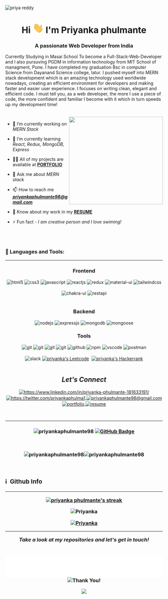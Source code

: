 
<!----------------------------------- Heading Section ------------------------------------>

<img
     src="https://camo.githubusercontent.com/48ec00ed4c84e771db4a1db90b56352923a8d644452a32b434d68e97006c9337/68747470733a2f2f63686b736b696c6c732e636f6d2f77702d636f6e74656e742f75706c6f6164732f323032302f30342f504e432d416e696d617465642d42616e6e6572732e676966" alt="priya reddy" />
<h1 align="center">
    Hi
    <img src="https://raw.githubusercontent.com/ABSphreak/ABSphreak/master/gifs/Hi.gif" width="35">
    I'm Priyanka phulmante
    <h3 align="center">A passionate Web Developer from India</h3>
</h1> 



<!----------------------------------- About Section ------------------------------------>

<p>Currently Studying in Masai School To become a Full-Stack-Web-Developer and I also pursuving PGDM in information technology from MIT School of managment, Pune. 
     I have completed my graduation Bsc in computer Science from Dayanand Science college, latur. I pushed myself into MERN stack development which is an amazing       technology used worldwide nowadays, creating an efficient environment for developers and making faster and easier user experience. I focuses on writing clean, elegant and efficient code. I must tell you, as a web developer, the more I use a piece of code, the more confident and familiar I become with it which in turn speeds up my development time!</p>
<br>

<img src="https://cdn.dribbble.com/users/4055494/screenshots/15215756/media/d2b66c4ca0192aa26d103448b3d1518b.gif" width="300" height="280" align="right" />


- 🔭 I’m currently working on *MERN Stack*

- 🌱 I’m currently learning *React, Redux, MongoDB, Express*

- 👨‍💻 All of my projects are available at <b><a href="https://priyankaphulmante98.github.io" target="_blank">PORTFOLIO</a></b>

- 💬 Ask me about *MERN stack*

- 📫 How to reach me <b>*priyankaphulmante98@gmail.com*</b>

- 📄 Know about my work in my <b><a href="https://drive.google.com/file/d/1Zbm2brreRGIcMkK2IWoJS7AiBSwJkIyv/view?usp=sharing" target="_blank">RESUME</a></b>

- ⚡ Fun fact - *I am creative person and I love swiming!*

<br>
<!-----------------------------------------------technical tools---------------------------------------->
</br>

<h3> 🚀 Languages and Tools:</h3>
<hr />
<div align="center">
 
 <div align="center"><h3 align="center">Frontend</h3>
<img src="https://img.shields.io/badge/html5-%23E34F26.svg?style=for-the-badge&logo=html5&logoColor=white" align="center" alt="html5">
<img src = "https://img.shields.io/badge/css3-%231572B6.svg?style=for-the-badge&logo=css3&logoColor=white" align="center" alt="css3">
<img src ="https://img.shields.io/badge/javascript-%23323330.svg?style=for-the-badge&logo=javascript&logoColor=%23F7DF1E" align="center" alt="javascript">
<img src="https://img.shields.io/badge/React-20232A?style=for-the-badge&logo=react&logoColor=61DAFB"  align="center" alt="reactjs" />
<img src="https://img.shields.io/badge/Redux-593D88?style=for-the-badge&logo=redux&logoColor=white"  align="center" alt="redux" />
<img src="https://img.shields.io/badge/Material%20UI-007FFF?style=for-the-badge&logo=mui&logoColor=white"  align="center" alt="material-ui"/>
<img src = "https://img.shields.io/badge/tailwind css-%2338B2AC.svg?style=for-the-badge&logo=tailwind-css&logoColor=white" align="center" alt="tailwindcss"/>
<br/>
<br/>
  <img src = "https://img.shields.io/badge/chakra ui-%234ED1C5.svg?style=for-the-badge&logo=chakraui&logoColor=white" align="center" alt="chakra-ui"/>
  <img src="https://img.shields.io/badge/rest api-%23000000.svg?style=for-the-badge&logo=flask&logoColor=white" align="center" alt="restapi"/>
  
</div>
 <br/>
 
  <div align="center"><h3 align="center">Backend</h3> 
<img src="https://img.shields.io/badge/Node.js-339933?style=for-the-badge&logo=nodedotjs&logoColor=white" align="center" alt="nodejs" />
<img src="https://img.shields.io/badge/Express.js-000000?style=for-the-badge&logo=express&logoColor=white" align="center" alt="expressjs"/>
<img src="https://img.shields.io/badge/MongoDB-4EA94B?style=for-the-badge&logo=mongodb&logoColor=white" align="center" alt="mongodb"/>
<img src="https://img.shields.io/badge/mongoose-%2300f.svg?style=for-the-badge&logo=fastify&logoColor=white" align="center" alt="mongoose"/>
 </div>
 
 <div align="center"><h3 align="center">Tools</h3> 
  <img src="https://img.shields.io/badge/heroku-%23430098.svg?style=for-the-badge&logo=heroku&logoColor=white" align="center" alt="git"/>
   <img src="https://img.shields.io/badge/netlify-%23000000.svg?style=for-the-badge&logo=netlify&logoColor=#00C7B7" align="center" alt="git"/>
   <img src="https://img.shields.io/badge/vercel-%23000000.svg?style=for-the-badge&logo=vercel&logoColor=whit" align="center" alt="git"/>
   <img src="https://img.shields.io/badge/Git-f44d27?style=for-the-badge&logo=git&logoColor=white"  align="center" alt="git"/>
   <img src="https://img.shields.io/badge/GitHub-100000?style=for-the-badge&logo=github&logoColor=white"  align="center" alt="github"/>
   <img src = "https://img.shields.io/badge/NPM-%23000000.svg?style=for-the-badge&logo=npm&logoColor=white" align="center" alt="npm">
   <img src="https://img.shields.io/badge/Visual%20Studio-5C2D91.svg?style=for-the-badge&logo=visual-studio&logoColor=white"  align="center" alt="vscode"/>
   <img src ="https://img.shields.io/badge/Postman-FF6C37?style=for-the-badge&logo=postman&logoColor=white" align="center" alt="postman">
     <br />
     <br />
   <img src="https://img.shields.io/badge/Slack-4A154B?style=for-the-badge&logo=slack&logoColor=white" align="center" alt="slack"/>
    <a href="https://leetcode.com/priyankaphulmante98">
    <img align="center" alt="priyanka's Leetcode" width="100px" src="https://cdn.icon-icons.com/icons2/2530/PNG/512/leetcode_button_icon_151892.png" /></a>&nbsp
    <a href="https://www.hackerrank.com/priyankaphulman1">
    <img align="center" alt="priyanka's Hackerrank" width="100px" src="https://cdn.icon-icons.com/icons2/2530/PNG/512/hackerrank_button_icon_151894.png" /></a>
</div>
  <br/>

<!----------------------------------- Social Media Links Section ------------------------------------>
<div align="center">
<h2><i> Let's Connect</i></h2>
<p align="center">
    <a href="https://www.linkedin.com/in/priyanka-phulmante-181633191/">
        <img align="center" src="https://img.shields.io/badge/LinkedIn-0077B5?style=for-the-badge&logo=linkedin&logoColor=white" alt="https://www.linkedin.com/in/priyanka-phulmante-181633191/" />
    </a>
    <a href="https://twitter.com/priyankaphulma1">
        <img align="center" src="https://img.shields.io/badge/Twitter-1DA1F2?style=for-the-badge&logo=twitter&logoColor=white" alt="https://twitter.com/priyankaphulma1" />
    </a>
    <a title="priyankaphulmante98@gmail.com" href="priyankaphulmante98@gmail.com.com">
        <img align="center" src="https://img.shields.io/badge/Gmail-D14836?style=for-the-badge&logo=gmail&logoColor=white" 
           alt="priyankaphulmante98@gmail.com"/>
    </a>
    <a href="https://priyankaphulmante98.github.io/"><img align="center" src="https://img.shields.io/badge/Portfolio-%23000000.svg?style=for-the-badge&logo=firefox&logoColor=#FF7139" 
          alt="portfolio"/>
    </a>
<a href="https://drive.google.com/file/d/1Zbm2brreRGIcMkK2IWoJS7AiBSwJkIyv/view?usp=sharing" target="_blank"><img align="center" src="https://img.shields.io/badge/Resume-%2396060C.svg?style=for-the-badge&logo=packer&logoColor=white" alt="resume"/>
</a>
</p>
</div>
<br>

<hr />

<!------------------------------------- githuib status part -------------------------------->


<h3 align="left> 📊 My Github Stats</h3>
<br/>
<p align="center"> <img src="https://komarev.com/ghpvc/?username=priyankaphulmante98&label=Profile%20views&color=0e75b6&style=flat" alt="priyankaphulmante98" />
<a href="https://github.com/priyankaphulmante98?tab=followers"><img src="https://img.shields.io/github/followers/priyankaphulmante98?label=Followers&style=social" alt="GitHub Badge"></a>
</p>
  <br/>
  


<p>
<img align="center" src="https://github-readme-stats.vercel.app/api?username=priyankaphulmante98&count_private=true&show_icons=true&include_all_commits=true&hide=issues,contribs&border_radius=0&locale=en" alt="priyankaphulmante98" height="139"/><img align="center" src="https://github-readme-stats.vercel.app/api/top-langs/?username=priyankaphulmante98&layout=compact&border_radius=0" alt="priyankaphulmante98" height="139" />
</p>

<br/>

 <div align="left">
 <h3>ℹ️ &nbsp;Github Info</h3>
 <hr/>
 	
<p align="center">
    <a href="https://github.com/priyankaphulmante98/github-readme-streak-stats">
        <img title="🔥 Get streak stats for your profile at git.io/streak-stats" alt="priyanka phulmante's streak" src="https://github-readme-streak-stats.herokuapp.com/?user=priyankaphulmante98&theme=black-ice&hide_border=true&stroke=0000&background=060A0CD0"/>
    </a>
</p>
  
<p align="center"<a href="#"><img alt="Priyanka" src="https://activity-graph.herokuapp.com/graph?username=priyankaphulmante98&bg_color=0D1117&color=e05397&line=e05397&point=FFFFFF&hide_border=true&" /></a></p>

<p align="center"> <a href="https://github.com/priyankaphulmante98"><img src="https://github-profile-trophy.vercel.app/?username=priyankaphulmante98&margin-w=5&theme=radical" alt="Priyanka" /></a> </p>

 </div>

<!--------------------------------------------------------- thanks-part ------------------------------------------------------->

 <hr>
                                                                                                         
<p align="center">
    <i>Take a look at my repositories and let's get in touch!</i><br><br>
    <code>
<a target="_blank" rel="noopener noreferrer" href="https://github.com/Kushal997-das/Kushal997-das/blob/master/Profile%20generator/marquee.svg"><img align="center" height="70" alt="Thanks" width="100%" src="https://github.com/Kushal997-das/Kushal997-das/raw/master/Profile%20generator/marquee.svg" style="max-width: 100%;"></a>
</code>
   <img alt="Thank You!" title="Thank You" src="https://img.shields.io/badge/Thank-You-ff69b4.svg"/>
</p>
 <img  src="https://raw.githubusercontent.com/Trilokia/Trilokia/379277808c61ef204768a61bbc5d25bc7798ccf1/bottom_header.svg" />
